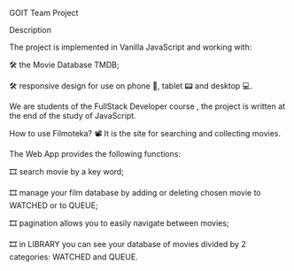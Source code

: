 

GOIT Team Project

Description


The project is implemented in Vanilla JavaScript and working with:

🛠 the Movie Database TMDB;

🛠 responsive design for use on phone 📱, tablet 📟 and desktop 💻.

We are students of the FullStack Developer course , the project is written at the end of the study of JavaScript.

How to use Filmoteka?
📽 It is the site for searching and collecting movies.

The Web App provides the following functions:

🎞 search movie by a key word;

🎞 manage your film database by adding or deleting chosen movie to WATCHED or to QUEUE;

🎞 pagination allows you to easily navigate between movies;

🎞 in LIBRARY you can see your database of movies divided by 2 categories: WATCHED and QUEUE.
